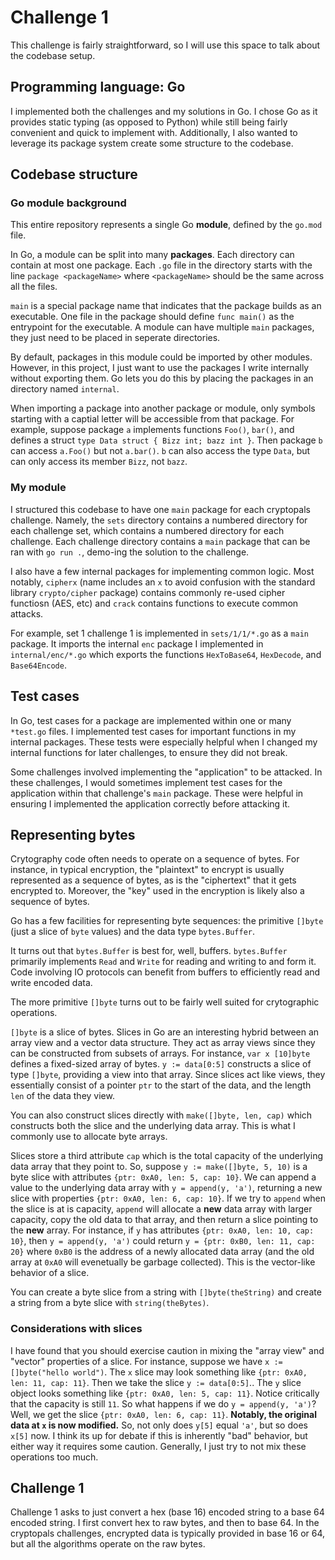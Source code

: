 # Challenge 1

This challenge is fairly straightforward, so I will use this space to talk about the codebase setup.

## Programming language: Go

I implemented both the challenges and my solutions in Go. I chose Go as it provides static typing (as opposed to Python) while still being fairly convenient and quick to implement with. Additionally, I also wanted to leverage its package system create some structure to the codebase.

## Codebase structure

### Go module background

This entire repository represents a single Go **module**, defined by the `go.mod` file.

In Go, a module can be split into many **packages**. Each directory can contain at most one package. Each `.go` file in the directory starts with the line `package <packageName>` where `<packageName>` should be the same across all the files.

`main` is a special package name that indicates that the package builds as an executable. One file in the package should define `func main()` as the entrypoint for the executable. A module can have multiple `main` packages, they just need to be placed in seperate directories.

By default, packages in this module could be imported by other modules. However, in this project, I just want to use the packages I write internally without exporting them. Go lets you do this by placing the packages in an directory named `internal`.

When importing a package into another package or module, only symbols starting with a captial letter will be accessible from that package. For example, suppose package `a` implements functions `Foo()`, `bar()`, and defines a struct `type Data struct { Bizz int; bazz int }`. Then package `b` can access `a.Foo()` but not `a.bar()`. `b` can also access the type `Data`, but can only access its member `Bizz`, not `bazz`.

### My module

I structured this codebase to have one `main` package for each cryptopals challenge. Namely, the `sets` directory contains a numbered directory for each challenge set, which contains a numbered directory for each challenge. Each challenge directory contains a `main` package that can be ran with `go run .`, demo-ing the solution to the challenge.

I also have a few internal packages for implementing common logic. Most notably, `cipherx` (name includes an `x` to avoid confusion with the standard library `crypto/cipher` package) contains commonly re-used cipher functiosn (AES, etc) and `crack` contains functions to execute common attacks.

For example, set 1 challenge 1 is implemented in `sets/1/1/*.go` as a `main` package. It imports the internal `enc` package I implemented in `internal/enc/*.go` which exports the functions `HexToBase64`, `HexDecode`, and `Base64Encode`.

## Test cases

In Go, test cases for a package are implemented within one or many `*test.go` files. I implemented test cases for important functions in my internal packages. These tests were especially helpful when I changed my internal functions for later challenges, to ensure they did not break.

Some challenges involved implementing the "application" to be attacked. In these challenges, I would sometimes implement test cases for the application within that challenge's `main` package. These were helpful in ensuring I implemented the application correctly before attacking it.

## Representing bytes

Crytography code often needs to operate on a sequence of bytes. For instance, in typical encryption, the "plaintext" to encrypt is usually represented as a sequence of bytes, as is the "ciphertext" that it gets encrypted to. Moreover, the "key" used in the encryption is likely also a sequence of bytes.

Go has a few facilities for representing byte sequences: the primitive `[]byte` (just a slice of `byte` values) and the data type `bytes.Buffer`.

It turns out that `bytes.Buffer` is best for, well, buffers. `bytes.Buffer` primarily implements `Read` and `Write` for reading and writing to and form it. Code involving IO protocols can benefit from buffers to efficiently read and write encoded data.

The more primitive `[]byte` turns out to be fairly well suited for crytographic operations.

`[]byte` is a slice of bytes. Slices in Go are an interesting hybrid between an array view and a vector data structure. They act as array views since they can be constructed from subsets of arrays. For instance, `var x [10]byte` defines a fixed-sized array of bytes. `y := data[0:5]` constructs a slice of type `[]byte`, providing a view into that array. Since slices act like views, they essentially consist of a pointer `ptr` to the start of the data, and the length `len` of the data they view.

You can also construct slices directly with `make([]byte, len, cap)` which constructs both the slice and the underlying data array. This is what I commonly use to allocate byte arrays.

Slices store a third attribute `cap` which is the total capacity of the underlying data array that they point to. So, suppose `y := make([]byte, 5, 10)` is a byte slice with attributes `{ptr: 0xA0, len: 5, cap: 10}`. We can append a value to the underlying data array with `y = append(y, 'a')`, returning a new slice with properties `{ptr: 0xA0, len: 6, cap: 10}`. If we try to `append` when the slice is at is capacity, `append` will allocate a **new** data array with larger capacity, copy the old data to that array, and then return a slice pointing to the **new** array. For instance, if `y` has attributes `{ptr: 0xA0, len: 10, cap: 10}`, then `y = append(y, 'a')` could return `y = {ptr: 0xB0, len: 11, cap: 20}` where `0xB0` is the address of a newly allocated data array (and the old array at `0xA0` will evenetually be garbage collected). This is the vector-like behavior of a slice.

You can create a byte slice from a string with `[]byte(theString)` and create a string from a byte slice with `string(theBytes)`.

### Considerations with slices

I have found that you should exercise caution in mixing the "array view" and "vector" properties of a slice. For instance, suppose we have `x := []byte("hello world")`. The `x` slice may look something like `{ptr: 0xA0, len: 11, cap: 11}`. Then we take the slice `y := data[0:5]`.. The `y` slice object looks something like `{ptr: 0xA0, len: 5, cap: 11}`. Notice critically that the capacity is still `11`. So what happens if we do `y = append(y, 'a')`? Well, we get the slice `{ptr: 0xA0, len: 6, cap: 11}`. **Notably, the original data at `x` is now modified.** So, not only does `y[5]` equal `'a'`, but so does `x[5]` now. I think its up for debate if this is inherently "bad" behavior, but either way it requires some caution. Generally, I just try to not mix these operations too much.

## Challenge 1

Challenge 1 asks to just convert a hex (base 16) encoded string to a base 64 encoded string. I first convert hex to raw bytes, and then to base 64. In the cryptopals challenges, encrypted data is typically provided in base 16 or 64, but all the algorithms operate on the raw bytes.